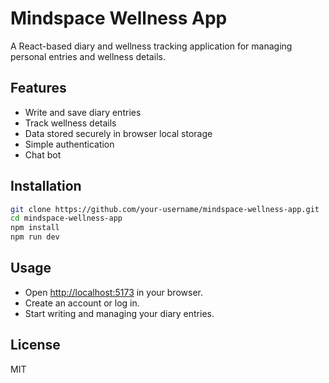 # Mindspace Wellness App

A React-based diary and wellness tracking application for managing personal entries and wellness details.

## Features
- Write and save diary entries
- Track wellness details
- Data stored securely in browser local storage
- Simple authentication
- Chat bot
## Installation

```bash
git clone https://github.com/your-username/mindspace-wellness-app.git
cd mindspace-wellness-app
npm install
npm run dev
```

## Usage

- Open [http://localhost:5173](http://localhost:5173) in your browser.
- Create an account or log in.
- Start writing and managing your diary entries.


## License

MIT
